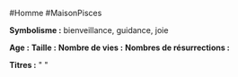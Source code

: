 #Homme #MaisonPisces

**Symbolisme :** bienveillance, guidance, joie

**Age :**
**Taille :**
**Nombre de vies :**
**Nombres de résurrections :**

**Titres :** 
"
"

